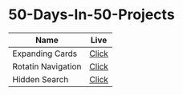 # 50-Days-In-50-Projects
| Name                                                | Live |
| --------------------------------------------------- | ---------- |
| Expanding Cards | [Click](https://adorable-malabi-fdf070.netlify.app/)    |
| Rotatin Navigation | [Click](https://cozy-panda-3a894f.netlify.app)    |
| Hidden Search | [Click](https://endearing-dieffenbachia-04a387.netlify.app/)    |
